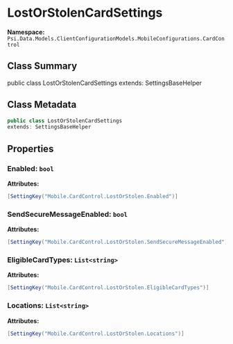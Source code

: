 # LostOrStolenCardSettings

**Namespace:** `Psi.Data.Models.ClientConfigurationModels.MobileConfigurations.CardControl`

## Class Summary

public class LostOrStolenCardSettings
extends: SettingsBaseHelper

## Class Metadata

```typescript
public class LostOrStolenCardSettings
extends: SettingsBaseHelper
```

## Properties

### Enabled: `bool`

**Attributes:**
```csharp
[SettingKey("Mobile.CardControl.LostOrStolen.Enabled")]
```

### SendSecureMessageEnabled: `bool`

**Attributes:**
```csharp
[SettingKey("Mobile.CardControl.LostOrStolen.SendSecureMessageEnabled")]
```

### EligibleCardTypes: `List<string>`

**Attributes:**
```csharp
[SettingKey("Mobile.CardControl.LostOrStolen.EligibleCardTypes")]
```

### Locations: `List<string>`

**Attributes:**
```csharp
[SettingKey("Mobile.CardControl.LostOrStolen.Locations")]
```
